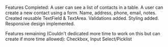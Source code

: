 Features Completed:
A user can see a list of contacts in a table.
A user can create a new contact using a form.
    Name, address, phone, email, notes.
Created reusable TextField & TextArea.
Validations added.
Styling added. Responsive design implemented.

Features remaining (Couldn't dedicated more time to work on this but can create if more time allowed):
Checkbox, Input Select/Picklist